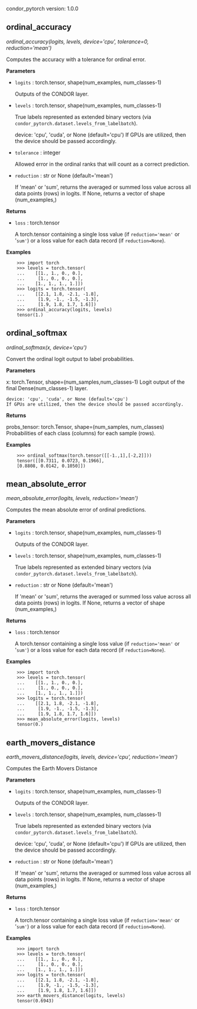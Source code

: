 condor_pytorch version: 1.0.0
## ordinal_accuracy

*ordinal_accuracy(logits, levels, device='cpu', tolerance=0, reduction='mean')*

Computes the accuracy with a tolerance for ordinal error.

**Parameters**

- `logits` : torch.tensor, shape(num_examples, num_classes-1)

    Outputs of the CONDOR layer.


- `levels` : torch.tensor, shape(num_examples, num_classes-1)

    True labels represented as extended binary vectors
    (via `condor_pytorch.dataset.levels_from_labelbatch`).

    device: 'cpu', 'cuda', or None (default='cpu')
    If GPUs are utilized, then the device should be passed accordingly.


- `tolerance` : integer

    Allowed error in the ordinal ranks that will count as
    a correct prediction.


- `reduction` : str or None (default='mean')

    If 'mean' or 'sum', returns the averaged or summed loss value across
    all data points (rows) in logits. If None, returns a vector of
    shape (num_examples,)

**Returns**

- `loss` : torch.tensor

    A torch.tensor containing a single loss value (if `reduction='mean'` or '`sum'`)
    or a loss value for each data record (if `reduction=None`).

**Examples**

```
    >>> import torch
    >>> levels = torch.tensor(
    ...    [[1., 1., 0., 0.],
    ...     [1., 0., 0., 0.],
    ...    [1., 1., 1., 1.]])
    >>> logits = torch.tensor(
    ...    [[2.1, 1.8, -2.1, -1.8],
    ...     [1.9, -1., -1.5, -1.3],
    ...     [1.9, 1.8, 1.7, 1.6]])
    >>> ordinal_accuracy(logits, levels)
    tensor(1.)
```

## ordinal_softmax

*ordinal_softmax(x, device='cpu')*

Convert the ordinal logit output to label probabilities.

**Parameters**

x: torch.Tensor, shape=(num_samples,num_classes-1)
    Logit output of the final Dense(num_classes-1) layer.

    device: 'cpu', 'cuda', or None (default='cpu')
    If GPUs are utilized, then the device should be passed accordingly.

**Returns**

probs_tensor: torch.Tensor, shape=(num_samples, num_classes)
    Probabilities of each class (columns) for each
    sample (rows).

**Examples**

```
    >>> ordinal_softmax(torch.tensor([[-1.,1],[-2,2]]))
    tensor([[0.7311, 0.0723, 0.1966],
    [0.8808, 0.0142, 0.1050]])
```

## mean_absolute_error

*mean_absolute_error(logits, levels, reduction='mean')*

Computes the mean absolute error of ordinal predictions.

**Parameters**

- `logits` : torch.tensor, shape(num_examples, num_classes-1)

    Outputs of the CONDOR layer.


- `levels` : torch.tensor, shape(num_examples, num_classes-1)

    True labels represented as extended binary vectors
    (via `condor_pytorch.dataset.levels_from_labelbatch`).


- `reduction` : str or None (default='mean')

    If 'mean' or 'sum', returns the averaged or summed loss value across
    all data points (rows) in logits. If None, returns a vector of
    shape (num_examples,)

**Returns**

- `loss` : torch.tensor

    A torch.tensor containing a single loss value (if `reduction='mean'` or '`sum'`)
    or a loss value for each data record (if `reduction=None`).

**Examples**

```
    >>> import torch
    >>> levels = torch.tensor(
    ...    [[1., 1., 0., 0.],
    ...     [1., 0., 0., 0.],
    ...    [1., 1., 1., 1.]])
    >>> logits = torch.tensor(
    ...    [[2.1, 1.8, -2.1, -1.8],
    ...     [1.9, -1., -1.5, -1.3],
    ...     [1.9, 1.8, 1.7, 1.6]])
    >>> mean_absolute_error(logits, levels)
    tensor(0.)
```

## earth_movers_distance

*earth_movers_distance(logits, levels, device='cpu', reduction='mean')*

Computes the Earth Movers Distance

**Parameters**

- `logits` : torch.tensor, shape(num_examples, num_classes-1)

    Outputs of the CONDOR layer.


- `levels` : torch.tensor, shape(num_examples, num_classes-1)

    True labels represented as extended binary vectors
    (via `condor_pytorch.dataset.levels_from_labelbatch`).

    device: 'cpu', 'cuda', or None (default='cpu')
    If GPUs are utilized, then the device should be passed accordingly.


- `reduction` : str or None (default='mean')

    If 'mean' or 'sum', returns the averaged or summed loss value across
    all data points (rows) in logits. If None, returns a vector of
    shape (num_examples,)

**Returns**

- `loss` : torch.tensor

    A torch.tensor containing a single loss value (if `reduction='mean'` or '`sum'`)
    or a loss value for each data record (if `reduction=None`).

**Examples**

```
    >>> import torch
    >>> levels = torch.tensor(
    ...    [[1., 1., 0., 0.],
    ...     [1., 0., 0., 0.],
    ...    [1., 1., 1., 1.]])
    >>> logits = torch.tensor(
    ...    [[2.1, 1.8, -2.1, -1.8],
    ...     [1.9, -1., -1.5, -1.3],
    ...     [1.9, 1.8, 1.7, 1.6]])
    >>> earth_movers_distance(logits, levels)
    tensor(0.6943)
```

